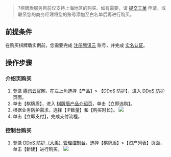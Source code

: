 >?棋牌盾服务目前仅支持上海地区的购买。如有需要，请 [提交工单](https://console.cloud.tencent.com/workorder/category) 申请，或联系您的商务经理将您的账号添加至白名单后再进行购买。
## 前提条件
在购买棋牌盾实例前，您需要完成 [注册腾讯云](https://cloud.tencent.com/document/product/378/17985) 账号，并完成 [实名认证](https://cloud.tencent.com/document/product/378/3629)。

## 操作步骤
### 介绍页购买
1. 登录 [腾讯云官网](https://cloud.tencent.com/)，在左上角选择【产品】> 【DDoS 防护】，进入 [DDoS 防护](https://cloud.tencent.com/product/ddos) 页面。
2. 单击【棋牌盾】，进入 [棋牌盾产品介绍页](https://cloud.tencent.com/product/ddos-shield)，单击【立即选购】。
3. 根据业务防护需求，选择【IP数量】和【购买时长】。
      ![](https://main.qcloudimg.com/raw/da3cc0181d00afc1f7d852550035dca4.png)
4. 单击【立即支付】，完成支付流程。

### 控制台购买
1. 登录 [DDoS 防护（大禹）管理控制台](https://console.cloud.tencent.com/dayu/overview)，选择【棋牌盾】>【资产列表】页面，单击【新建】进行购买。
      ![](https://main.qcloudimg.com/raw/ad57d8b731c5b660b1472cb6500cfc66.png)

